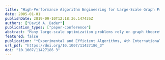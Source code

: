 ```yaml
---
title: "High-Performance Algorithm Engineering for Large-Scale Graph Problems and Computational Biology"
date: 2005-01-01
publishDate: 2019-09-10T12:18:36.147426Z
authors: ["David A. Bader"]
publication_types: ["paper-conference"]
abstract: "Many large-scale optimization problems rely on graph theoretic solutions; yet high-performance computing has traditionally focused on regular applications with high degrees of locality. We describe our novel methodology for designing and implementing irregular parallel algorithms that attain significant performance on high-end computer systems. Our results for several fundamental graph theory problems are the first ever to achieve parallel speedups. Specifically, we have demonstrated for the first time that significant parallel speedups are attainable for arbitrary instances of a variety of graph problems and are developing a library of fundamental routines for discrete optimization (especially in computational biology) on shared-memory systems.  Phylogenies derived from gene order data may prove crucial in answering some fundamental questions in biomolecular evolution. High-performance algorithm engineering offers a battery of tools that can reduce, sometimes spectacularly, the running time of existing approaches. We discuss one such such application, GRAPPA, that demonstrated over a billion-fold speedup in running time (on a variety of real and simulated datasets), by combining low-level algorithmic improvements, cache-aware programming, careful performance tuning, and massive parallelism. We show how these techniques are directly applicable to a large variety of problems in computational biology."
featured: false
publication: "*Experimental and Efficient Algorithms, 4th InternationalWorkshop, WEA 2005, Santorini Island, Greece, May 10-13, 2005, Proceedings*"
url_pdf: "https://doi.org/10.1007/11427186_3"
doi: "10.1007/11427186_3"
---
```


